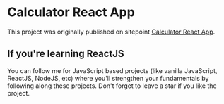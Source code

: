 # Calculator React App

This project was originally published on sitepoint [Calculator React App](https://www.sitepoint.com/react-tutorial-build-calculator-app/).

## If you're learning ReactJS 

You can follow me for JavaScript based projects (like vanilla JavaScript, ReactJS, NodeJS, etc) where you'll strengthen your fundamentals by following along these projects. Don't forget to leave a star if you like the project.
